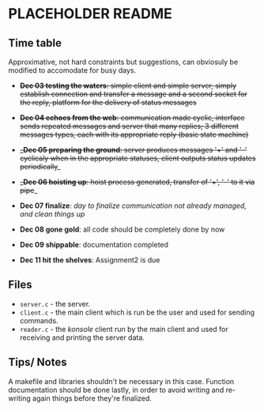 # PLACEHOLDER README

## Time table
Approximative, not hard constraints but suggestions, can obviosuly be modified to accomodate for busy days.

* ~~__Dec 03 testing the waters__: simple client and simple server, simply establish connection and transfer a message and a
								second socket for the reply, platform for the delivery of status messages~~

* ~~__Dec 04 echoes from the web__: communication made cyclic, interface sends repeated messages and server that many replies; 
								3 different messages types, each with its appropriate reply (basic state machine)~~
* ~~___Dec 05 preparing the ground__: server produces messages '+' and '-' cyclicaly when in the appropriate statuses, client outputs status updates periodically~~_

* ~~___Dec 06 hoisting up__: hoist process generated, transfer of '+', '-' to it via pipe~~_
* __Dec 07 finalize__: _day to finalize communication not already managed, and clean things up_
* __Dec 08 gone gold__: all code should be completely done by now
* __Dec 09 shippable__: documentation completed
* __Dec 11 hit the shelves__: Assignment2 is due

## Files

* `server.c` - the server.
* `client.c` - the main client which is run be the user and used for sending commands.
* `reader.c` - the _konsole_ client run by the main client and used for receiving and printing the server data.

## Tips/ Notes
A makefile and libraries shouldn't be necessary in this case.
Function documentation should be done lastly, in order to avoid writing and re-writing again things before they're
finalized.
